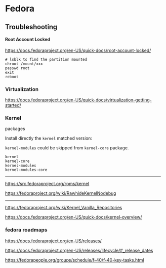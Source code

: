 # Fedora

## Troubleshooting

#### Root Account Locked

https://docs.fedoraproject.org/en-US/quick-docs/root-account-locked/

```
# lsblk to find the partition mounted
chroot /mount/xxx
passwd root
exit
reboot
```

### Virtualization

https://docs.fedoraproject.org/en-US/quick-docs/virtualization-getting-started/

### Kernel

packages

Install directly the `kernel` matched version:

`kernel-modules` could be skipped from `kernel-core` package.

```
kernel
kernel-core
kernel-modules
kernel-modules-core
```

---

https://src.fedoraproject.org/rpms/kernel

https://fedoraproject.org/wiki/RawhideKernelNodebug

---

https://fedoraproject.org/wiki/Kernel_Vanilla_Repositories

https://docs.fedoraproject.org/en-US/quick-docs/kernel-overview/

### fedora roadmaps

https://docs.fedoraproject.org/en-US/releases/

https://docs.fedoraproject.org/en-US/releases/lifecycle/#_release_dates

https://fedorapeople.org/groups/schedule/f-40/f-40-key-tasks.html
